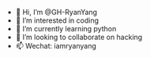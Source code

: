 - 👋 Hi, I’m @GH-RyanYang
- 👀 I’m interested in coding
- 🌱 I’m currently learning python
- 💞️ I’m looking to collaborate on hacking
- 📫 Wechat: iamryanyang

<!---
GH-RyanYang/GH-RyanYang is a ✨ special ✨ repository because its `README.md` (this file) appears on your GitHub profile.
You can click the Preview link to take a look at your changes.
--->
